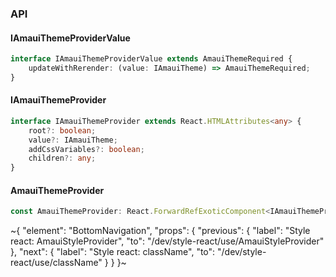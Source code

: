 

### API

#### IAmauiThemeProviderValue

```ts
interface IAmauiThemeProviderValue extends AmauiThemeRequired {
    updateWithRerender: (value: IAmauiTheme) => AmauiThemeRequired;
}
```

#### IAmauiThemeProvider

```ts
interface IAmauiThemeProvider extends React.HTMLAttributes<any> {
    root?: boolean;
    value?: IAmauiTheme;
    addCssVariables?: boolean;
    children?: any;
}
```

#### AmauiThemeProvider

```ts
const AmauiThemeProvider: React.ForwardRefExoticComponent<IAmauiThemeProvider & React.RefAttributes<unknown>>;
```


~{
  "element": "BottomNavigation",
  "props": {
    "previous": {
      "label": "Style react: AmauiStyleProvider",
      "to": "/dev/style-react/use/AmauiStyleProvider"
    },
    "next": {
      "label": "Style react: className",
      "to": "/dev/style-react/use/className"
    }
  }
}~
